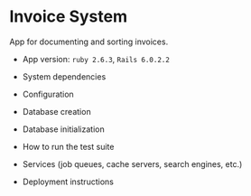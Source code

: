 # Invoice System
App for documenting and sorting invoices.

* App version: `ruby 2.6.3`, `Rails 6.0.2.2`

* System dependencies

* Configuration

* Database creation

* Database initialization

* How to run the test suite

* Services (job queues, cache servers, search engines, etc.)

* Deployment instructions
